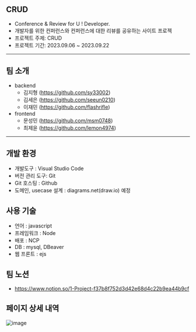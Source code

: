 ## CRUD
* Conference & Review for U ! Developer.
 * 개발자를 위한 컨퍼런스와 컨퍼런스에 대한 리뷰를 공유하는 사이트 프로젝
* 프로젝트 주제: CRUD
* 프로젝트 기간: 2023.09.06 ~ 2023.09.22
  
---

## 팀 소개
* backend
  * 김지형 (https://github.com/sy33002)
  * 김세은 (https://github.com/seeun0210)
  * 이재민 (https://github.com/flashrifle)
* frontend
  * 문성민 (https://github.com/msm0748)
  * 최제윤 (https://github.com/lemon4974)
    
---

## 개발 환경

-   개발도구 : Visual Studio Code
-   버전 관리 도구: Git
-   Git 호스팅 : Github
-   도메인, usecase 설계 : diagrams.net(draw.io) 예정

## 사용 기술

-   언어 : javascript
-   프레임워크 : Node
-   배포 : NCP
-   DB : mysql, DBeaver
-   웹 프론트 : ejs

## 팀 노션
-  https://www.notion.so/1-Project-f37b8f752d3d42e68d4c22b9ea44b9cf

## 페이지 상세 내역
![image](https://github.com/sesac-ydp5-pullAmen/Dev_Conference_Info_Service/assets/113359008/e2bdd6ad-8a96-4019-8078-ce157be75e92)
